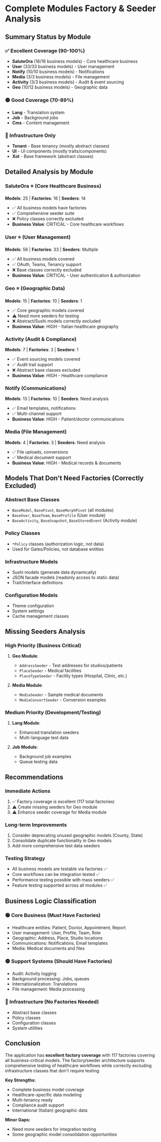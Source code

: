 # Complete Modules Factory & Seeder Analysis

## Summary Status by Module

### ✅ Excellent Coverage (90-100%)
- **SaluteOra** (16/16 business models) - Core healthcare business
- **User** (33/33 business models) - User management  
- **Notify** (10/10 business models) - Notifications
- **Media** (3/3 business models) - File management
- **Activity** (3/3 business models) - Audit & event sourcing
- **Geo** (10/12 business models) - Geographic data

### 🟡 Good Coverage (70-89%)
- **Lang** - Translation system
- **Job** - Background jobs
- **Cms** - Content management

### 🔴 Infrastructure Only
- **Tenant** - Base tenancy (mostly abstract classes)
- **UI** - UI components (mostly traits/components)
- **Xot** - Base framework (abstract classes)

## Detailed Analysis by Module

### SaluteOra ⭐ (Core Healthcare Business)
**Models**: 25 | **Factories**: 16 | **Seeders**: 14
- ✅ All business models have factories
- ✅ Comprehensive seeder suite
- ❌ Policy classes correctly excluded
- **Business Value**: CRITICAL - Core healthcare workflows

### User ⭐ (User Management)
**Models**: 56 | **Factories**: 33 | **Seeders**: Multiple
- ✅ All business models covered
- ✅ OAuth, Teams, Tenancy support
- ❌ Base classes correctly excluded
- **Business Value**: CRITICAL - User authentication & authorization

### Geo ⭐ (Geographic Data)
**Models**: 15 | **Factories**: 10 | **Seeders**: 1
- ✅ Core geographic models covered
- ⚠️ Need more seeders for testing
- ❌ Abstract/Sushi models correctly excluded
- **Business Value**: HIGH - Italian healthcare geography

### Activity (Audit & Compliance)
**Models**: 7 | **Factories**: 3 | **Seeders**: 1
- ✅ Event sourcing models covered
- ✅ Audit trail support
- ❌ Abstract base classes excluded
- **Business Value**: HIGH - Healthcare compliance

### Notify (Communications)
**Models**: 13 | **Factories**: 10 | **Seeders**: Need analysis
- ✅ Email templates, notifications
- ✅ Multi-channel support
- **Business Value**: HIGH - Patient/doctor communications

### Media (File Management)
**Models**: 4 | **Factories**: 3 | **Seeders**: Need analysis
- ✅ File uploads, conversions
- ✅ Medical document support
- **Business Value**: HIGH - Medical records & documents

## Models That Don't Need Factories (Correctly Excluded)

### Abstract Base Classes
- `BaseModel`, `BasePivot`, `BaseMorphPivot` (all modules)
- `BaseUser`, `BaseTeam`, `BaseProfile` (User module)
- `BaseActivity`, `BaseSnapshot`, `BaseStoredEvent` (Activity module)

### Policy Classes
- `*Policy` classes (authorization logic, not data)
- Used for Gates/Policies, not database entities

### Infrastructure Models
- Sushi models (generate data dynamically)
- JSON facade models (readonly access to static data)
- Trait/Interface definitions

### Configuration Models
- Theme configuration
- System settings
- Cache management classes

## Missing Seeders Analysis

### High Priority (Business Critical)
1. **Geo Module**:
   - `AddressSeeder` - Test addresses for studios/patients
   - `PlaceSeeder` - Medical facilities
   - `PlaceTypeSeeder` - Facility types (Hospital, Clinic, etc.)

2. **Media Module**:
   - `MediaSeeder` - Sample medical documents
   - `MediaConvertSeeder` - Conversion examples

### Medium Priority (Development/Testing)
1. **Lang Module**:
   - Enhanced translation seeders
   - Multi-language test data

2. **Job Module**:
   - Background job examples
   - Queue testing data

## Recommendations

### Immediate Actions
1. ✅ Factory coverage is excellent (117 total factories)
2. ⚠️ Create missing seeders for Geo module
3. ⚠️ Enhance seeder coverage for Media module

### Long-term Improvements
1. Consider deprecating unused geographic models (County, State)
2. Consolidate duplicate functionality in Geo models
3. Add more comprehensive test data seeders

### Testing Strategy
- All business models are testable via factories ✅
- Core workflows can be integration tested ✅
- Performance testing possible with mass seeders ✅
- Feature testing supported across all modules ✅

## Business Logic Classification

### 🟢 Core Business (Must Have Factories)
- Healthcare entities: Patient, Doctor, Appointment, Report
- User management: User, Profile, Team, Role
- Geographic: Address, Place, Studio locations
- Communications: Notifications, Email templates
- Media: Medical documents and files

### 🟡 Support Systems (Should Have Factories)
- Audit: Activity logging
- Background processing: Jobs, queues  
- Internationalization: Translations
- File management: Media processing

### 🔴 Infrastructure (No Factories Needed)
- Abstract base classes
- Policy classes  
- Configuration classes
- System utilities

## Conclusion
The application has **excellent factory coverage** with 117 factories covering all business-critical models. The factory/seeder architecture supports comprehensive testing of healthcare workflows while correctly excluding infrastructure classes that don't require testing.

**Key Strengths:**
- Complete business model coverage
- Healthcare-specific data modeling
- Multi-tenancy ready
- Compliance audit support
- International (Italian) geographic data

**Minor Gaps:**
- Need more seeders for integration testing
- Some geographic model consolidation opportunities